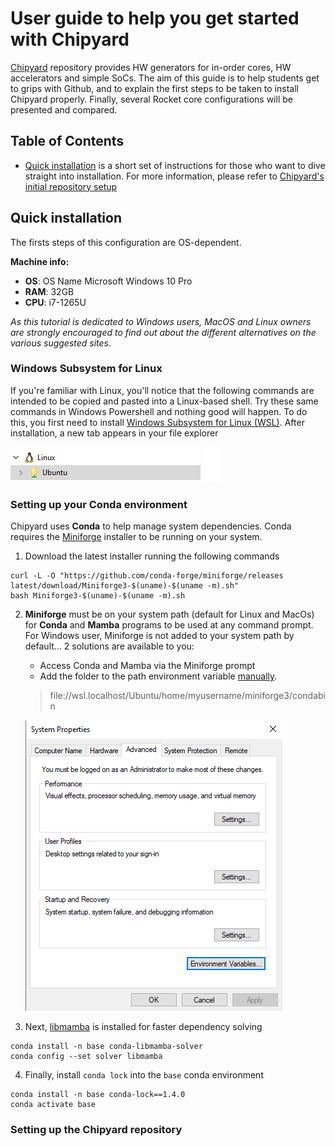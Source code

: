 
# User guide to help you get started with Chipyard

[Chipyard](https://github.com/ucb-bar/chipyard) repository provides HW generators for in-order cores, HW accelerators and simple SoCs.
The aim of this guide is to help students get to grips with Github, and to explain the first steps to be taken to install Chipyard properly.
Finally, several Rocket core configurations will be presented and compared.

## Table of Contents

+ [Quick installation](#quick) is a short set of instructions for those who want to dive straight into installation. For more information, please refer to [Chipyard's initial repository setup](https://chipyard.readthedocs.io/en/stable/Chipyard-Basics/Initial-Repo-Setup.html)

## <a name="quick"></a> Quick installation

The firsts steps of this configuration are OS-dependent.

**Machine info:**
  - **OS**: OS Name	Microsoft Windows 10 Pro
  - **RAM**: 32GB
  - **CPU**: i7-1265U

*As this tutorial is dedicated to Windows users, MacOS and Linux owners are strongly encouraged to find out about the different alternatives on the various suggested sites*.


### Windows Subsystem for Linux

If you're familiar with Linux, you'll notice that the following commands are intended to be copied and pasted into a Linux-based shell.
Try these same commands in Windows Powershell and nothing good will happen.
To do this, you first need to install [Windows Subsystem for Linux (WSL)](https://learn.microsoft.com/en-us/windows/wsl/install).
After installation, a new tab appears in your file explorer

![ubuntu](./screenshots/Screenshot%202024-04-29%20162355.png)


### Setting up your Conda environment

Chipyard uses **Conda** to help manage system dependencies.
Conda requires the [Miniforge](https://github.com/conda-forge/miniforge/?tab=readme-ov-file#download) installer to be running on your system.

1. Download the latest installer running the following commands 
```shell
curl -L -O "https://github.com/conda-forge/miniforge/releases latest/download/Miniforge3-$(uname)-$(uname -m).sh"
bash Miniforge3-$(uname)-$(uname -m).sh
```

2. **Miniforge** must be on your system path (default for Linux and MacOs) for **Conda** and **Mamba** programs to be used at any command prompt.
For Windows user, Miniforge is not added to your system path by default... 2 solutions are available to you:
    - Access Conda and Mamba via the Miniforge prompt
    - Add the folder to the path environment variable [manually](https://learn.microsoft.com/en-us/previous-versions/office/developer/sharepoint-2010/ee537574(v=office.14)#to-add-a-path-to-the-path-environment-variable).
    > file://wsl.localhost/Ubuntu/home/myusername/miniforge3/condabin

    ![path Miniforge](./screenshots/Screenshot%202024-04-29%20173310.png)

3. Next, [libmamba](https://www.anaconda.com/blog/a-faster-conda-for-a-growing-community) is installed for faster dependency solving
```shell
conda install -n base conda-libmamba-solver
conda config --set solver libmamba
```

4. Finally, install ```conda lock``` into the ```base``` conda environment
```shell
conda install -n base conda-lock==1.4.0
conda activate base
```

### Setting up the Chipyard repository